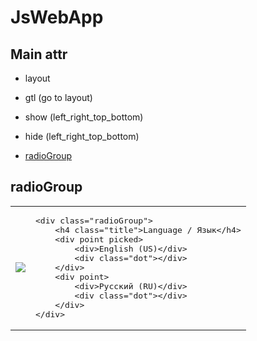 # JsWebApp

## Main attr
- layout
- gtl (go to layout)
- show (left_right_top_bottom)
- hide (left_right_top_bottom)



- [radioGroup](https://github.com/lordgr8t/JsWebApp/edit/main/README.md#radiogroup)


## radioGroup
<table>
	<tr>
		<td><img src="https://github.com/lordgr8t/JsWebApp/assets/57000268/01a402cb-e994-4265-becf-2f68ca81dec3"></td>
		<td>
			<pre>
&lt;div class="radioGroup">
	&lt;h4 class="title">Language / Язык&lt;/h4>
	&lt;div point picked>
		&lt;div>English (US)&lt;/div>
		&lt;div class="dot">&lt;/div>
	&lt;/div>
	&lt;div point>
		&lt;div>Русский (RU)&lt;/div>
		&lt;div class="dot">&lt;/div>
	&lt;/div>
&lt;/div></pre>
		</td>
	</tr>
</table>












